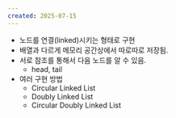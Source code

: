```yaml
---
created: 2025-07-15
---
```

- 노드를 연결(linked)시키는 형태로 구현
- 배열과 다르게 메모리 공간상에서 따로따로 저장됨. 
- 서로 참조를 통해서 다음 노드를 알 수 있음.
	- head, tail
- 여러 구현 방법
	- Circular Linked List
	- Doubly Linked List
	- Circular Doubly Linked List